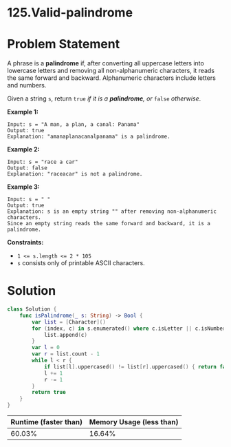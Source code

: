 # 125.Valid-palindrome

# Problem Statement

A phrase is a **palindrome** if, after converting all uppercase letters into lowercase letters and removing all non-alphanumeric characters, it reads the same forward and backward. Alphanumeric characters include letters and numbers.

Given a string `s`, return `true` *if it is a **palindrome**, or* `false` *otherwise*.

**Example 1:**

```other
Input: s = "A man, a plan, a canal: Panama"
Output: true
Explanation: "amanaplanacanalpanama" is a palindrome.
```

**Example 2:**

```other
Input: s = "race a car"
Output: false
Explanation: "raceacar" is not a palindrome.
```

**Example 3:**

```other
Input: s = " "
Output: true
Explanation: s is an empty string "" after removing non-alphanumeric characters.
Since an empty string reads the same forward and backward, it is a palindrome.
```

**Constraints:**

- `1 <= s.length <= 2 * 105`
- `s` consists only of printable ASCII characters.

# Solution

```swift
class Solution {
    func isPalindrome(_ s: String) -> Bool {
        var list = [Character]()
        for (index, c) in s.enumerated() where c.isLetter || c.isNumber {
            list.append(c)
        }
        var l = 0
        var r = list.count - 1
        while l < r {
            if list[l].uppercased() != list[r].uppercased() { return false }
            l += 1
            r -= 1
        }
        return true
    }
}
```

| **Runtime (faster than)** | **Memory Usage (less than)** |
| ------------------------- | ---------------------------- |
| 60.03%                    | 16.64%                       |

